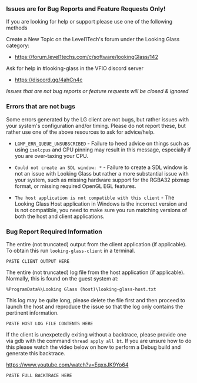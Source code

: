 ### Issues are for Bug Reports and Feature Requests Only!

If you are looking for help or support please use one of the following methods

Create a New Topic on the Level1Tech's forum under the Looking Glass category:
* https://forum.level1techs.com/c/software/lookingGlass/142

Ask for help in #looking-glass in the VFIO discord server
* https://discord.gg/4ahCn4c

*Issues that are not bug reports or feature requests will be closed & ignored*

### Errors that are not bugs

Some errors generated by the LG client are not bugs, but rather issues with your
system's configuration and/or timing. Please do not report these, but rather use
one of the above resources to ask for advice/help.

* `LGMP_ERR_QUEUE_UNSUBSCRIBED` - Failure to heed advice on things such as
using `isolcpus` and CPU pinning may result in this message, especially if you
are over-taxing your CPU.

* `Could not create an SDL window: *` - Failure to create a SDL window is not an
issue with Looking Glass but rather a more substantial issue with your system,
such as missing hardware support for the RGBA32 pixmap format, or missing
required OpenGL EGL features.

* `The host application is not compatible with this client` - The Looking Glass
 Host application in Windows is the incorrect version and is not compatible,
you need to make sure you run matching versions of both the host and client
applications.

### Bug Report Required Information

The entire (not truncated) output from the client application (if applicable).
To obtain this run `looking-glass-client` in a terminal.

```
PASTE CLIENT OUTPUT HERE
```

The entire (not truncated) log file from the host application (if applicable).
Normally, this is found on the guest system at:

    %ProgramData%\Looking Glass (host)\looking-glass-host.txt

This log may be quite long, please delete the file first and then proceed to
launch the host and reproduce the issue so that the log only contains the
pertinent information.


```
PASTE HOST LOG FILE CONTENTS HERE
```

If the client is unexpetedly exiting without a backtrace, please provide one via
gdb with the command `thread apply all bt`. If you are unsure how to do this
please watch the video below on how to perform a Debug build and generate this
backtrace.

https://www.youtube.com/watch?v=EqxxJK9Yo64


```
PASTE FULL BACKTRACE HERE
```

